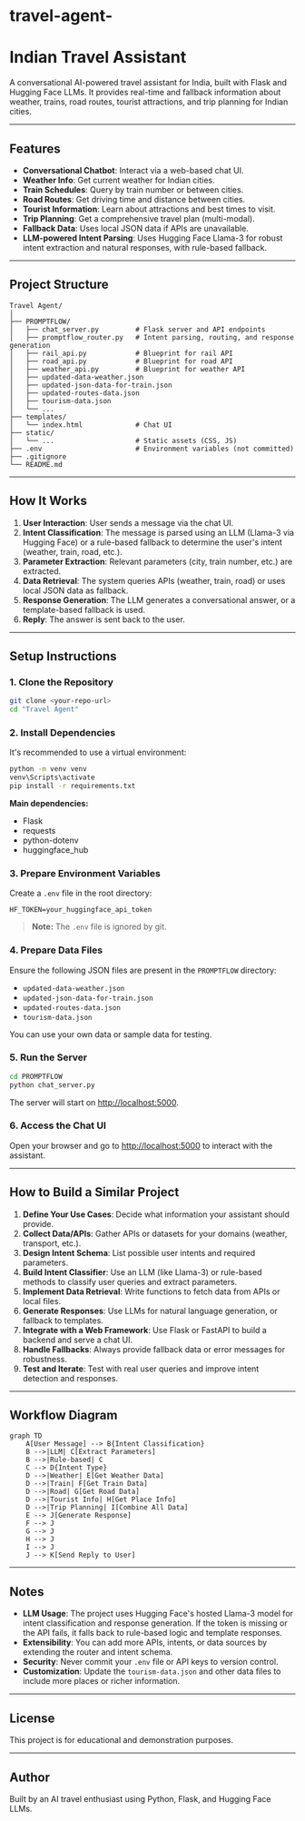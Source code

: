 # travel-agent-
# Indian Travel Assistant

A conversational AI-powered travel assistant for India, built with Flask and Hugging Face LLMs. It provides real-time and fallback information about weather, trains, road routes, tourist attractions, and trip planning for Indian cities.

---

## Features

- **Conversational Chatbot**: Interact via a web-based chat UI.
- **Weather Info**: Get current weather for Indian cities.
- **Train Schedules**: Query by train number or between cities.
- **Road Routes**: Get driving time and distance between cities.
- **Tourist Information**: Learn about attractions and best times to visit.
- **Trip Planning**: Get a comprehensive travel plan (multi-modal).
- **Fallback Data**: Uses local JSON data if APIs are unavailable.
- **LLM-powered Intent Parsing**: Uses Hugging Face Llama-3 for robust intent extraction and natural responses, with rule-based fallback.

---

## Project Structure

```
Travel Agent/
│
├── PROMPTFLOW/
│   ├── chat_server.py         # Flask server and API endpoints
│   ├── promptflow_router.py   # Intent parsing, routing, and response generation
│   ├── rail_api.py            # Blueprint for rail API
│   ├── road_api.py            # Blueprint for road API
│   ├── weather_api.py         # Blueprint for weather API
│   ├── updated-data-weather.json
│   ├── updated-json-data-for-train.json
│   ├── updated-routes-data.json
│   ├── tourism-data.json
│   └── ...
├── templates/
│   └── index.html             # Chat UI
├── static/
│   └── ...                    # Static assets (CSS, JS)
├── .env                       # Environment variables (not committed)
├── .gitignore
└── README.md
```

---

## How It Works

1. **User Interaction**: User sends a message via the chat UI.
2. **Intent Classification**: The message is parsed using an LLM (Llama-3 via Hugging Face) or a rule-based fallback to determine the user's intent (weather, train, road, etc.).
3. **Parameter Extraction**: Relevant parameters (city, train number, etc.) are extracted.
4. **Data Retrieval**: The system queries APIs (weather, train, road) or uses local JSON data as fallback.
5. **Response Generation**: The LLM generates a conversational answer, or a template-based fallback is used.
6. **Reply**: The answer is sent back to the user.

---

## Setup Instructions

### 1. Clone the Repository

```sh
git clone <your-repo-url>
cd "Travel Agent"
```

### 2. Install Dependencies

It's recommended to use a virtual environment:

```sh
python -m venv venv
venv\Scripts\activate
pip install -r requirements.txt
```

**Main dependencies:**
- Flask
- requests
- python-dotenv
- huggingface_hub

### 3. Prepare Environment Variables

Create a `.env` file in the root directory:

```
HF_TOKEN=your_huggingface_api_token
```

> **Note:** The `.env` file is ignored by git.

### 4. Prepare Data Files

Ensure the following JSON files are present in the `PROMPTFLOW` directory:
- `updated-data-weather.json`
- `updated-json-data-for-train.json`
- `updated-routes-data.json`
- `tourism-data.json`

You can use your own data or sample data for testing.

### 5. Run the Server

```sh
cd PROMPTFLOW
python chat_server.py
```

The server will start on [http://localhost:5000](http://localhost:5000).

### 6. Access the Chat UI

Open your browser and go to [http://localhost:5000](http://localhost:5000) to interact with the assistant.

---

## How to Build a Similar Project

1. **Define Your Use Cases**: Decide what information your assistant should provide.
2. **Collect Data/APIs**: Gather APIs or datasets for your domains (weather, transport, etc.).
3. **Design Intent Schema**: List possible user intents and required parameters.
4. **Build Intent Classifier**: Use an LLM (like Llama-3) or rule-based methods to classify user queries and extract parameters.
5. **Implement Data Retrieval**: Write functions to fetch data from APIs or local files.
6. **Generate Responses**: Use LLMs for natural language generation, or fallback to templates.
7. **Integrate with a Web Framework**: Use Flask or FastAPI to build a backend and serve a chat UI.
8. **Handle Fallbacks**: Always provide fallback data or error messages for robustness.
9. **Test and Iterate**: Test with real user queries and improve intent detection and responses.

---

## Workflow Diagram

```mermaid
graph TD
    A[User Message] --> B{Intent Classification}
    B -->|LLM| C[Extract Parameters]
    B -->|Rule-based| C
    C --> D{Intent Type}
    D -->|Weather| E[Get Weather Data]
    D -->|Train| F[Get Train Data]
    D -->|Road| G[Get Road Data]
    D -->|Tourist Info| H[Get Place Info]
    D -->|Trip Planning| I[Combine All Data]
    E --> J[Generate Response]
    F --> J
    G --> J
    H --> J
    I --> J
    J --> K[Send Reply to User]
```

---

## Notes

- **LLM Usage**: The project uses Hugging Face's hosted Llama-3 model for intent classification and response generation. If the token is missing or the API fails, it falls back to rule-based logic and template responses.
- **Extensibility**: You can add more APIs, intents, or data sources by extending the router and intent schema.
- **Security**: Never commit your `.env` file or API keys to version control.
- **Customization**: Update the `tourism-data.json` and other data files to include more places or richer information.

---

## License

This project is for educational and demonstration purposes.

---

## Author

Built by an AI travel enthusiast using Python, Flask, and Hugging Face LLMs.
